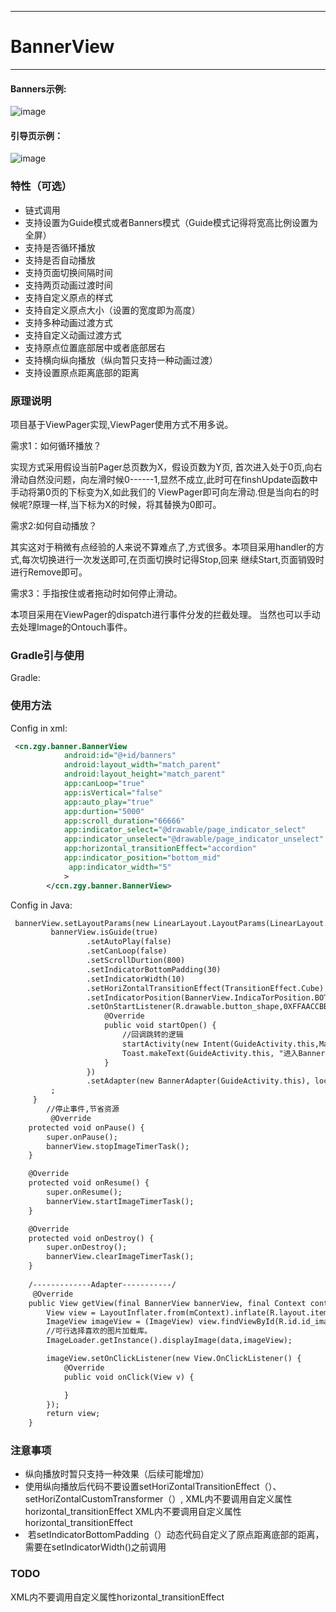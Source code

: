 
---
# BannerView
-------------


#### Banners示例:  
![image](LMBanners.gif)


#### 引导页示例：
![image](guide.jpeg)

### 特性（可选）
- 链式调用
- 支持设置为Guide模式或者Banners模式（Guide模式记得将宽高比例设置为全屏）
- 支持是否循环播放
- 支持是否自动播放
- 支持页面切换间隔时间
- 支持两页动画过渡时间
- 支持自定义原点的样式
- 支持自定义原点大小（设置的宽度即为高度）
- 支持多种动画过渡方式
- 支持自定义动画过渡方式
- 支持原点位置底部居中或者底部居右
- 支持横向纵向播放（纵向暂只支持一种动画过渡）
- 支持设置原点距离底部的距离


### 原理说明
项目基于ViewPager实现,ViewPager使用方式不用多说。

需求1：如何循环播放？

实现方式采用假设当前Pager总页数为X，假设页数为Y页,
首次进入处于0页,向右滑动自然没问题，向左滑时候0------1,显然不成立,此时可在finshUpdate函数中手动将第0页的下标变为X,如此我们的
ViewPager即可向左滑动.但是当向右的时候呢?原理一样,当下标为X的时候，将其替换为0即可。

需求2:如何自动播放？

其实这对于稍微有点经验的人来说不算难点了,方式很多。本项目采用handler的方式,每次切换进行一次发送即可,在页面切换时记得Stop,回来
继续Start,页面销毁时进行Remove即可。

需求3：手指按住或者拖动时如何停止滑动。

本项目采用在ViewPager的dispatch进行事件分发的拦截处理。 当然也可以手动去处理Image的Ontouch事件。


### Gradle引与使用
Gradle:  


### 使用方法
Config in xml:
``` xml
 <cn.zgy.banner.BannerView
            android:id="@+id/banners"
            android:layout_width="match_parent"
            android:layout_height="match_parent"
            app:canLoop="true"
            app:isVertical="false"
            app:auto_play="true"
            app:durtion="5000"
            app:scroll_duration="66666"
            app:indicator_select="@drawable/page_indicator_select"
            app:indicator_unselect="@drawable/page_indicator_unselect"
            app:horizontal_transitionEffect="accordion"
            app:indicator_position="bottom_mid"
             app:indicator_width="5"
            >
        </ccn.zgy.banner.BannerView>
```
Config in Java:  
``` xml
 bannerView.setLayoutParams(new LinearLayout.LayoutParams(LinearLayout.LayoutParams.MATCH_PARENT, LinearLayout.LayoutParams.MATCH_PARENT));
         bannerView.isGuide(true)
                 .setAutoPlay(false)
                 .setCanLoop(false)
                 .setScrollDurtion(800)
                 .setIndicatorBottomPadding(30)
                 .setIndicatorWidth(10)
                 .setHoriZontalTransitionEffect(TransitionEffect.Cube)
                 .setIndicatorPosition(BannerView.IndicaTorPosition.BOTTOM_MID)
                 .setOnStartListener(R.drawable.button_shape,0XFFAACCBB,new BannerView.onStartListener() {
                     @Override
                     public void startOpen() {
                         //回调跳转的逻辑
                         startActivity(new Intent(GuideActivity.this,MainActivity.class));
                         Toast.makeText(GuideActivity.this, "进入Banners", Toast.LENGTH_SHORT).show();
                     }
                 })
                 .setAdapter(new BannerAdapter(GuideActivity.this), localImages)
         ;
     }
        //停止事件,节省资源
         @Override
    protected void onPause() {
        super.onPause();
        bannerView.stopImageTimerTask();
    }

    @Override
    protected void onResume() {
        super.onResume();
        bannerView.startImageTimerTask();
    }

    @Override
    protected void onDestroy() {
        super.onDestroy();
        bannerView.clearImageTimerTask();
    }
    
    /-------------Adapter-----------/
     @Override
    public View getView(final BannerView bannerView, final Context context, int position, String data) {
        View view = LayoutInflater.from(mContext).inflate(R.layout.item, null);
        ImageView imageView = (ImageView) view.findViewById(R.id.id_image);
        //可行选择喜欢的图片加载库。
        ImageLoader.getInstance().displayImage(data,imageView);

        imageView.setOnClickListener(new View.OnClickListener() {
            @Override
            public void onClick(View v) {

            }
        });
        return view;
    }
```


### 注意事项
-  纵向播放时暂只支持一种效果（后续可能增加）
-  使用纵向播放后代码不要设置setHoriZontalTransitionEffect（）、setHoriZontalCustomTransformer（）, XML内不要调用自定义属性horizontal_transitionEffect
 XML内不要调用自定义属性horizontal_transitionEffect
-  若setIndicatorBottomPadding（）动态代码自定义了原点距离底部的距离，需要在setIndicatorWidth()之前调用
### TODO
 XML内不要调用自定义属性horizontal_transitionEffect

